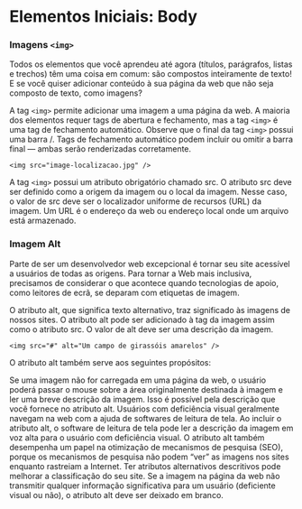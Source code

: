 # Elementos Iniciais: Body

### Imagens `<img>`

Todos os elementos que você aprendeu até agora (títulos, parágrafos, listas e trechos) têm uma coisa em comum: são compostos inteiramente de texto! E se você quiser adicionar conteúdo à sua página da web que não seja composto de texto, como imagens?

A tag `<img>` permite adicionar uma imagem a uma página da web. A maioria dos elementos requer tags de abertura e fechamento, mas a tag `<img>` é uma tag de fechamento automático. Observe que o final da tag `<img>` possui uma barra /. Tags de fechamento automático podem incluir ou omitir a barra final — ambas serão renderizadas corretamente.

`<img src="image-localizacao.jpg" />`

A tag `<img>` possui um atributo obrigatório chamado src. O atributo src deve ser definido como a origem da imagem ou o local da imagem. Nesse caso, o valor de src deve ser o localizador uniforme de recursos (URL) da imagem. Um URL é o endereço da web ou endereço local onde um arquivo está armazenado.

### Imagem Alt

Parte de ser um desenvolvedor web excepcional é tornar seu site acessível a usuários de todas as origens. Para tornar a Web mais inclusiva, precisamos de considerar o que acontece quando tecnologias de apoio, como leitores de ecrã, se deparam com etiquetas de imagem.

O atributo alt, que significa texto alternativo, traz significado às imagens de nossos sites. O atributo alt pode ser adicionado à tag da imagem assim como o atributo src. O valor de alt deve ser uma descrição da imagem.

`<img src="#" alt="Um campo de girassóis amarelos" />`

O atributo alt também serve aos seguintes propósitos:

Se uma imagem não for carregada em uma página da web, o usuário poderá passar o mouse sobre a área originalmente destinada à imagem e ler uma breve descrição da imagem. Isso é possível pela descrição que você fornece no atributo alt.
Usuários com deficiência visual geralmente navegam na web com a ajuda de softwares de leitura de tela. Ao incluir o atributo alt, o software de leitura de tela pode ler a descrição da imagem em voz alta para o usuário com deficiência visual.
O atributo alt também desempenha um papel na otimização de mecanismos de pesquisa (SEO), porque os mecanismos de pesquisa não podem “ver” as imagens nos sites enquanto rastreiam a Internet. Ter atributos alternativos descritivos pode melhorar a classificação do seu site.
Se a imagem na página da web não transmitir qualquer informação significativa para um usuário (deficiente visual ou não), o atributo alt deve ser deixado em branco.
